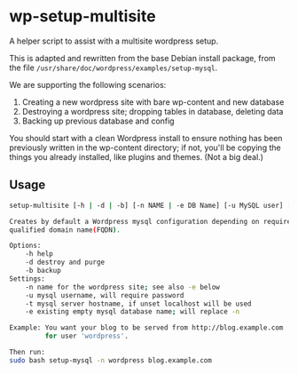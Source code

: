 # wp-setup-multisite
A helper script to assist with a multisite wordpress setup.

This is adapted and rewritten from the base Debian install package, from the 
file `/usr/share/doc/wordpress/examples/setup-mysql`.

We are supporting the following scenarios:
1. Creating a new wordpress site with bare wp-content and new database
2. Destroying a wordpress site; dropping tables in database, deleting data
3. Backing up previous database and config

You should start with a clean Wordpress install to ensure nothing has been 
previously written in the wp-content directory; if not, you'll be copying 
the things you already installed, like plugins and themes. (Not a big deal.)

## Usage

```bash
setup-multisite [-h | -d | -b] [-n NAME | -e DB Name] [-u MySQL user] [-t MySQL host] FQDN

Creates by default a Wordpress mysql configuration depending on required fully
qualified domain name(FQDN).

Options:
    -h help
    -d destroy and purge
    -b backup
Settings:
    -n name for the wordpress site; see also -e below
    -u mysql username, will require password
    -t mysql server hostname, if unset localhost will be used
    -e existing empty mysql database name; will replace -n

Example: You want your blog to be served from http://blog.example.com
         for user 'wordpress'.

Then run:
sudo bash setup-mysql -n wordpress blog.example.com
```

